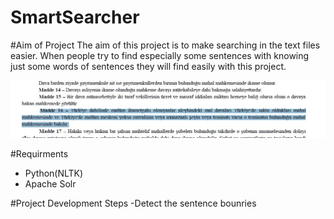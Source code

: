 # SmartSearcher
#Aim of Project
The aim of this project is to make searching in the text files easier. When people try to find especially some sentences with knowing just some words of sentences they will find easily with this project.

![alt tag](https://github.com/ramadansanli/search/blob/master/22.jpg?raw=true)


#Requirments 
  - Python(NLTK)
  - Apache Solr


#Project Development Steps
   -Detect the sentence bounries
   



